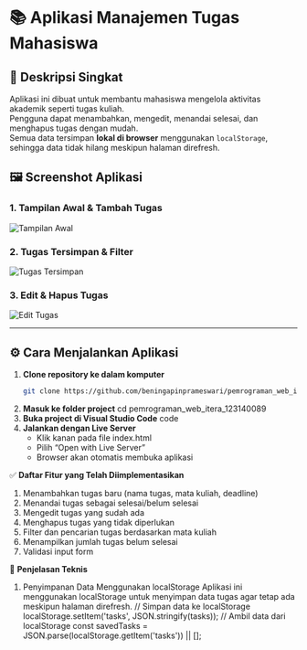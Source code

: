 # 📚 Aplikasi Manajemen Tugas Mahasiswa

## 🧩 Deskripsi Singkat
Aplikasi ini dibuat untuk membantu mahasiswa mengelola aktivitas akademik seperti tugas kuliah.  
Pengguna dapat menambahkan, mengedit, menandai selesai, dan menghapus tugas dengan mudah.  
Semua data tersimpan **lokal di browser** menggunakan `localStorage`, sehingga data tidak hilang meskipun halaman direfresh.

## 🖼️ Screenshot Aplikasi

### 1. Tampilan Awal & Tambah Tugas
![Tampilan Awal](./screenshots/ss1.png)

### 2. Tugas Tersimpan & Filter
![Tugas Tersimpan](./screenshots/ss2.png)

### 3. Edit & Hapus Tugas
![Edit Tugas](./screenshots/ss3.png)

---

## ⚙️ Cara Menjalankan Aplikasi

1. **Clone repository ke dalam komputer**
   ```bash
   git clone https://github.com/beningapinprameswari/pemrograman_web_itera_123140089.git
2. **Masuk ke folder project**
   cd pemrograman_web_itera_123140089
3. **Buka project di Visual Studio Code**
   code
4. **Jalankan dengan Live Server**
   - Klik kanan pada file index.html
   - Pilih “Open with Live Server”
   - Browser akan otomatis membuka aplikasi

✅ **Daftar Fitur yang Telah Diimplementasikan**
1. Menambahkan tugas baru (nama tugas, mata kuliah, deadline)
2. Menandai tugas sebagai selesai/belum selesai
3. Mengedit tugas yang sudah ada
4. Menghapus tugas yang tidak diperlukan
5. Filter dan pencarian tugas berdasarkan mata kuliah
6. Menampilkan jumlah tugas belum selesai
7. Validasi input form

🧠 **Penjelasan Teknis**
1. Penyimpanan Data Menggunakan localStorage
   Aplikasi ini menggunakan localStorage untuk menyimpan data tugas agar tetap ada meskipun halaman direfresh.
   // Simpan data ke localStorage
   localStorage.setItem('tasks', JSON.stringify(tasks));
   // Ambil data dari localStorage
   const savedTasks = JSON.parse(localStorage.getItem('tasks')) || [];
